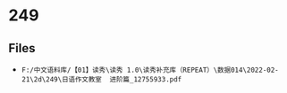 # 249

## Files

- `F:/中文语料库/【01】读秀\读秀 1.0\读秀补充库（REPEAT）\数据014\2022-02-21\2d\249\日语作文教室  进阶篇_12755933.pdf`
